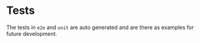 # Tests

The tests in `e2e` and `unit` are auto generated and are there as examples for future development.
